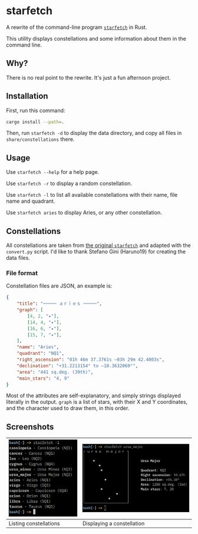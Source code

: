 # starfetch

A rewrite of the command-line program [`starfetch`](https://github.com/Haruno19/starfetch) in Rust.

This utility displays constellations and some information about them in the command line.

## Why?

There is no real point to the rewrite. It's just a fun afternoon project.

## Installation

First, run this command:
```bash
cargo install --path=.
```
Then, run `starfetch -d` to display the data directory, and copy all files in `share/constellations` there.

## Usage

Use `starfetch --help` for a help page.

Use `starfetch -r` to display a random constellation.

Use `starfetch -l` to list all available constellations with their name, file name and quadrant.

Use `starfetch aries` to display Aries, or any other constellation.

## Constellations

All constellations are taken from [the original `starfetch`](https://github.com/Haruno19/starfetch) and
adapted with the `convert.py` script. I'd like to thank Stefano Gini (Haruno19) for creating the data files.

### File format

Constellation files are JSON, an example is:
```json
{
    "title": "───── ａｒｉｅｓ ─────",
    "graph": [
        [4, 2, "✦"],
        [14, 4, "✦"],
        [16, 6, "✦"],
        [15, 7, "✦"],
    ],
    "name": "Aries",
    "quadrant": "NQ1",
    "right_ascension": "01h 46m 37.3761s –03h 29m 42.4003s",
    "declination": "+31.2213154° to –10.3632069°",
    "area": "441 sq.deg. (39th)",
    "main_stars": "4, 9"
}
```

Most of the attributes are self-explanatory, and simply strings displayed literally in the output.
`graph` is a list of stars, with their X and Y coordinates, and the character used to draw them, in this
order.

## Screenshots

| ![starfetch -l](/images/Screenshot_20220408_210043.png) | ![starfetch ursa_major](/images/Screenshot_20220408_210222.png) |
| --- | --- |
| Listing constellations | Displaying a constellation |